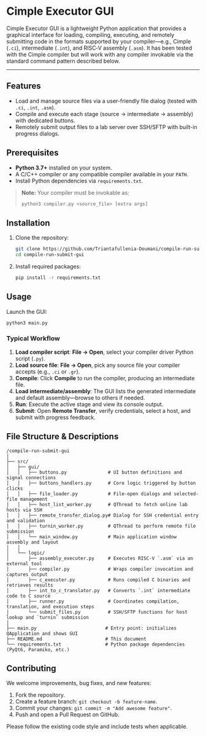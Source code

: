 ﻿# Cimple Executor GUI  

Cimple Executor GUI is a lightweight Python application that provides a graphical interface for loading, compiling, executing, and remotely submitting code in the formats supported by your compiler—e.g., Cimple (`.ci`), intermediate (`.int`), and RISC‑V assembly (`.asm`). It has been tested with the Cimple compiler but will work with any compiler invokable via the standard command pattern described below.

---

## Features

- Load and manage source files via a user-friendly file dialog (tested with `.ci`, `.int`, `.asm`).  
- Compile and execute each stage (source → intermediate → assembly) with dedicated buttons.  
- Remotely submit output files to a lab server over SSH/SFTP with built-in progress dialogs.  

## Prerequisites

- **Python 3.7+** installed on your system.  
- A C/C++ compiler or any compatible compiler available in your `PATH`.  
- Install Python dependencies via `requirements.txt`.

> **Note:** Your compiler must be invokable as:
> ```bash
> python3 compiler.py <source_file> [extra args]
> ```

## Installation

1. Clone the repository:
   ```bash
   git clone https://github.com/Triantafullenia-Doumani/compile-run-submit-gui.git
   cd compile-run-submit-gui
   ```
2. Install required packages:
   ```bash
   pip install -r requirements.txt
   ```

## Usage

Launch the GUI:
```bash
python3 main.py
```

### Typical Workflow
1. **Load compiler script**: **File → Open**, select your compiler driver Python script (`.py`).  
2. **Load source file**: **File → Open**, pick any source file your compiler accepts (e.g., `.ci` or `.gr`).  
3. **Compile**: Click **Compile** to run the compiler, producing an intermediate file.  
4. **Load intermediate/assembly**: The GUI lists the generated intermediate and default assembly—browse to others if needed.  
5. **Run**: Execute the active stage and view its console output.  
6. **Submit**: Open **Remote Transfer**, verify credentials, select a host, and submit with progress feedback.

## File Structure & Descriptions
```
/compile-run-submit-gui
│
├── src/
│   ├── gui/  
│   │   ├── buttons.py               # UI button definitions and signal connections
│   │   ├── buttons_handlers.py      # Core logic triggered by button clicks
│   │   ├── file_loader.py           # File-open dialogs and selected-file management
│   │   ├── host_list_worker.py      # QThread to fetch online lab hosts via SSH
│   │   ├── remote_transfer_dialog.py# Dialog for SSH credential entry and validation
│   │   ├── turnin_worker.py         # QThread to perform remote file submission
│   │   └── main_window.py           # Main application window assembly and layout
│   │
│   └── logic/  
│       ├── assembly_executer.py     # Executes RISC‑V `.asm` via an external tool
│       ├── compiler.py              # Wraps compiler invocation and captures output
│       ├── c_executer.py            # Runs compiled C binaries and retrieves results
│       ├── int_to_c_translator.py   # Converts `.int` intermediate code to C source
│       ├── runner.py                # Coordinates compilation, translation, and execution steps
│       └── submit_files.py          # SSH/SFTP functions for host lookup and `turnin` submission
│
├── main.py                         # Entry point: initializes QApplication and shows GUI
├── README.md                       # This document
└── requirements.txt                # Python package dependencies (PyQt6, Paramiko, etc.)
```

## Contributing

We welcome improvements, bug fixes, and new features:
1. Fork the repository.  
2. Create a feature branch: `git checkout -b feature-name`.  
3. Commit your changes: `git commit -m "Add awesome feature"`.  
4. Push and open a Pull Request on GitHub.  

Please follow the existing code style and include tests when applicable.

